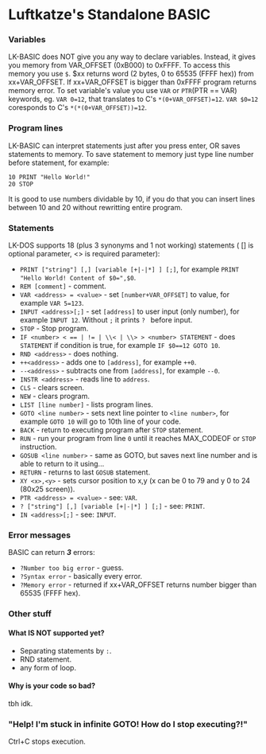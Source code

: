 # Luftkatze's Standalone BASIC

### Variables
LK-BASIC does NOT give you any way to declare variables. Instead, it gives you memory from VAR_OFFSET (0xB000) to 0xFFFF. To access this memory you use `$`. $xx returns word (2 bytes, 0 to 65535 (FFFF hex)) from xx+VAR_OFFSET. If xx+VAR_OFFSET is bigger than 0xFFFF program returns memory error. To set variable's value you use `VAR` or `PTR`(PTR == VAR) keywords, eg. `VAR 0=12`, that translates to C's `*(0+VAR_OFFSET)=12`. `VAR $0=12` coresponds to C's `*(*(0+VAR_OFFSET))=12`.
### Program lines
LK-BASIC can interpret statements just after you press enter, OR saves statements to memory. To save statement to memory just type line number before statement, for example:
```
10 PRINT "Hello World!"
20 STOP
```
It is good to use numbers dividable by 10, if you do that you can insert lines between 10 and 20 without rewritting entire program.
### Statements
LK-DOS supports 18 (plus 3 synonyms and 1 not working) statements ( [] is optional parameter, <> is required parameter):
- `PRINT ["string"] [,] [variable [+|-|*] ] [;]`, for example `PRINT "Hello World! Content of $0=",$0`.
- `REM [comment]` - comment.
- `VAR <address> = <value>` - set `[number+VAR_OFFSET]` to value, for example `VAR 5=123`.
- `INPUT <address>[;]` - set `[address]` to user input (only number), for example `INPUT 12`. Without `;` it prints `? ` before input.
- `STOP` - Stop program.
- `IF <number> < == | != | \\< | \\> > <number> STATEMENT` - does `STATEMENT` if condition is true, for example `IF $0==12 GOTO 10`.
- `RND <address>` - does nothing.
- `++<address>` - adds one to `[address]`, for example `++0`.
- `--<address>` - subtracts one from `[address]`, for example `--0`.
- `INSTR <address>` - reads line to `address`.
- `CLS` - clears screen.
- `NEW` - clears program.
- `LIST [line number]` - lists program lines.
- `GOTO <line number>` - sets next line pointer to `<line number>`, for example `GOTO 10` will go to 10th line of your code.
- `BACK` - return to executing program after `STOP` statement.
- `RUN` - run your program from line `0` until it reaches MAX_CODEOF or `STOP` instruction.
- `GOSUB <line number>` - same as GOTO, but saves next line number and is able to return to it using...
- `RETURN` - returns to last `GOSUB` statement.
- `XY <x>,<y>` - sets cursor position to x,y (x can be 0 to 79 and y 0 to 24 (80x25 screen)).
- `PTR <address> = <value>` - see: `VAR`.
- `? ["string"] [,] [variable [+|-|*] ] [;]` - see: `PRINT`.
- `IN <address>[;]` - see: `INPUT`.

### Error messages
BASIC can return ***3*** errors:
- `?Number too big error` - guess.
- `?Syntax error` - basically every error.
- `?Memory error` - returned if xx+VAR_OFFSET returns number bigger than 65535 (FFFF hex).
### Other stuff
#### What IS NOT supported yet?
- Separating statements by `:`.
- RND statement.
- any form of loop.
#### Why is your code so bad?
tbh idk.
### "Help! I'm stuck in infinite GOTO! How do I stop executing?!"
Ctrl+C stops execution.
